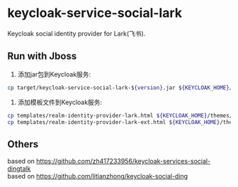 # keycloak-service-social-lark

Keycloak social identity provider for Lark(飞书).

## Run with Jboss

1. 添加jar包到Keycloak服务:

```bash
cp target/keycloak-service-social-lark-${version}.jar ${KEYCLOAK_HOME}/providers
```

1. 添加模板文件到Keycloak服务:

```bash
cp templates/realm-identity-provider-lark.html ${KEYCLOAK_HOME}/themes/base/admin/resources/partials/
cp templates/realm-identity-provider-lark-ext.html ${KEYCLOAK_HOME}/themes/base/admin/resources/partials/
```

## Others

based on https://github.com/zh417233956/keycloak-services-social-dingtalk  
based on https://github.com/litianzhong/keycloak-social-ding
